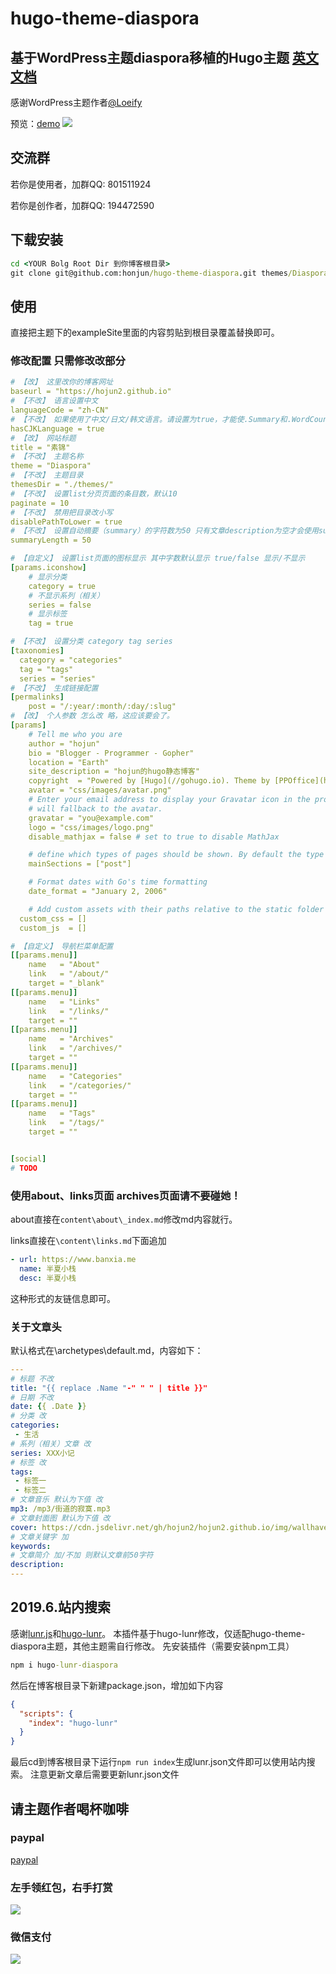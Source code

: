 # hugo-theme-diaspora
## 基于WordPress主题diaspora移植的Hugo主题 [英文文档](https://github.com/honjun/hugo-theme-diaspora/REAAME-zn.md)
感谢WordPress主题作者[@Loeify](https://github.com/LoeiFy/Diaspora)

预览：[demo](https://diaspora.hojun.cn/)
![](https://cdn.jsdelivr.net/gh/hojun2/hojun2.github.io/img/diaspora.jpg)

## 交流群
若你是使用者，加群QQ: 801511924

若你是创作者，加群QQ: 194472590

## 下载安装
```cmd
cd <YOUR Bolg Root Dir 到你博客根目录>
git clone git@github.com:honjun/hugo-theme-diaspora.git themes/Diaspora
```

## 使用

直接把主题下的exampleSite里面的内容剪贴到根目录覆盖替换即可。

### 修改配置 只需修改改部分
```yml
# 【改】 这里改你的博客网址
baseurl = "https://hojun2.github.io"
# 【不改】 语言设置中文 
languageCode = "zh-CN"
# 【不改】 如果使用了中文/日文/韩文语言。请设置为true，才能使.Summary和.WordCount正确执行
hasCJKLanguage = true
# 【改】 网站标题
title = "素锦"
# 【不改】 主题名称
theme = "Diaspora"
# 【不改】 主题目录
themesDir = "./themes/"
# 【不改】 设置list分页页面的条目数，默认10
paginate = 10
# 【不改】 禁用把目录改小写
disablePathToLower = true
# 【不改】 设置自动摘要（summary）的字符数为50 只有文章description为空才会使用summary自动获取文章前50字符为摘要。
summaryLength = 50

# 【自定义】 设置list页面的图标显示 其中字数默认显示 true/false 显示/不显示
[params.iconshow]
    # 显示分类
    category = true
    # 不显示系列（相关）
    series = false
    # 显示标签
    tag = true

# 【不改】 设置分类 category tag series
[taxonomies]
  category = "categories"
  tag = "tags"
  series = "series"
# 【不改】 生成链接配置
[permalinks]
    post = "/:year/:month/:day/:slug"
# 【改】 个人参数 怎么改 略，这应该要会了。
[params]
    # Tell me who you are
    author = "hojun"
    bio = "Blogger - Programmer - Gopher"
    location = "Earth"
    site_description = "hojun的hugo静态博客"
    copyright  = "Powered by [Hugo](//gohugo.io). Theme by [PPOffice](http://github.com/ppoffice)."
    avatar = "css/images/avatar.png"
    # Enter your email address to display your Gravatar icon in the profile. If not set the theme
    # will fallback to the avatar.
    gravatar = "you@example.com"
    logo = "css/images/logo.png"
    disable_mathjax = false # set to true to disable MathJax

    # define which types of pages should be shown. By default the type with the most regular pages
    mainSections = ["post"]

    # Format dates with Go's time formatting
    date_format = "January 2, 2006"

    # Add custom assets with their paths relative to the static folder
  custom_css = []
  custom_js  = []

# 【自定义】 导航栏菜单配置
[[params.menu]]
    name   = "About"
    link   = "/about/"
    target = "_blank"
[[params.menu]]
    name   = "Links"
    link   = "/links/"
    target = ""
[[params.menu]]
    name   = "Archives"
    link   = "/archives/"
    target = ""
[[params.menu]]
    name   = "Categories"
    link   = "/categories/"
    target = ""
[[params.menu]]
    name   = "Tags"
    link   = "/tags/"
    target = ""


[social]
# TODO
```

### 使用about、links页面 archives页面请不要碰她！

about直接在`content\about\_index.md`修改md内容就行。

links直接在`\content\links.md`下面追加
```yml
- url: https://www.banxia.me
  name: 半夏小栈
  desc: 半夏小栈
```
这种形式的友链信息即可。

### 关于文章头
默认格式在\archetypes\default.md，内容如下：

```yml
---
# 标题 不改
title: "{{ replace .Name "-" " " | title }}"
# 日期 不改
date: {{ .Date }}
# 分类 改
categories: 
 - 生活
# 系列（相关）文章 改
series: XXX小记
# 标签 改
tags: 
 - 标签一
 - 标签二
# 文章音乐 默认为下值 改
mp3: /mp3/街道的寂寞.mp3
# 文章封面图 默认为下值 改
cover: https://cdn.jsdelivr.net/gh/hojun2/hojun2.github.io/img/wallhaven-672007-2.jpg
# 文章关键字 加
keywords:
# 文章简介 加/不加 则默认文章前50字符
description: 
---
```

## 2019.6.站内搜索
感谢[lunr.js](https://github.com/olivernn/lunr.js)和[hugo-lunr](https://github.com/dgrigg/hugo-lunr)。
本插件基于hugo-lunr修改，仅适配hugo-theme-diaspora主题，其他主题需自行修改。
先安装插件（需要安装npm工具）
```cmd
npm i hugo-lunr-diaspora
```
然后在博客根目录下新建package.json，增加如下内容
```json
{
  "scripts": {
    "index": "hugo-lunr"
  }
}
```
最后cd到博客根目录下运行`npm run index`生成lunr.json文件即可以使用站内搜索。
注意更新文章后需要更新lunr.json文件

## 请主题作者喝杯咖啡
### paypal
[paypal](https://www.paypal.me/hojuncn)
### 左手领红包，右手打赏
![](https://cdn.jsdelivr.net/gh/honjun/cdn@1.8/img/custom/donate/AliPayQRsmall.jpg)
### 微信支付
![](https://cdn.jsdelivr.net/gh/honjun/cdn@1.8/img/custom/donate/WeChanSQsmall.jpg)
